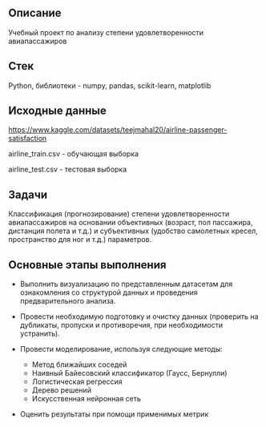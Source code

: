 ## Описание

Учебный проект по анализу степени удовлетворенности авиапассажиров

## Стек

Python, библиотеки - numpy, pandas, scikit-learn, matplotlib

## Исходные данные

https://www.kaggle.com/datasets/teejmahal20/airline-passenger-satisfaction

airline_train.csv - обучающая выборка

airline_test.csv - тестовая выборка

## Задачи

Классификация (прогнозирование) степени удовлетворенности авиапассажиров на основании объективных (возраст, пол пассажира, дистанция полета и т.д.) и субъективных (удобство самолетных кресел, пространство для ног и т.д.) параметров.

## Основные этапы выполнения

- Выполнить визуализацию по представленным датасетам для ознакомления со структурой данных и проведения предварительного анализа.

- Провести необходимую подготовку и очистку данных (проверить на дубликаты, пропуски и противоречия, при необходимости устранить).

- Провести моделирование, используя следующие методы:
    
    + Метод ближайших соседей
    + Наивный Байесовский классификатор (Гаусс, Бернулли)
    + Логистическая регрессия
    + Дерево решений
    + Искусственная нейронная сеть

- Оценить результаты при помощи применимых метрик

